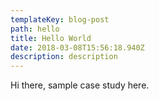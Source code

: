 ```yaml
---
templateKey: blog-post
path: hello
title: Hello World
date: 2018-03-08T15:56:18.940Z
description: description
---
```

Hi there, sample case study here.
